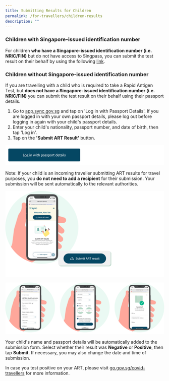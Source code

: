 ```yaml
---
title: Submitting Results for Children
permalink: /for-travellers/children-results
description: ""
---
```

### Children with Singapore-issued identification number

For children **who have a Singapore-issued identification number (i.e. NRIC/FIN)** but do not have access to Singpass, you can submit the test result on their behalf by using the following [link](https://go.gov.sg/agsubmit).


### Children without Singapore-issued identification number

If you are travelling with a child who is required to take a Rapid Antigen Test, but **does not have a Singapore-issued identification number (i.e. NRIC/FIN)** you can submit the test result on their behalf using their passport details. 

1. Go to [app.sync.gov.sg](https://app.sync.gov.sg/) and tap on 'Log in with Passport Details'. If you are logged in with your own passport details, please log out before logging in again with your child's passport details.
2. Enter your child's nationality, passport number, and date of birth, then tap 'Log in'.
3. Tap on the **'Submit ART Result'** button. 

[![](/images/Log%20in%20button%20-%20Passport.png)](https://app.sync.gov.sg/non-singpass-login)


Note: If your child is an incoming traveller submitting ART results for travel purposes, you **do not need to add a recipient** for their submission. Your submission will be sent automatically to the relevant authorities. 

![](/images/ART%20result_FINAL.png)

![](/images/ART%20result2_updated.svg)

Your child's name and passport details will be automatically added to the submission form. Select whether their result was **Negative** or **Positive**, then tap **Submit**. If necessary, you may also change the date and time of submission.

In case you test positive on your ART, please visit [go.gov.sg/covid-travellers](https://go.gov.sg/covid-travellers) for more information.